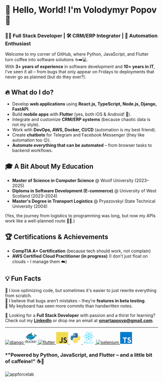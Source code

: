 # 👋 Hello, World! I'm Volodymyr Popov 🚀

### 🧑‍💻 Full Stack Developer | 🛠️ CRM/ERP Integrator | 🤖 Automation Enthusiast  

Welcome to my corner of GitHub, where Python, JavaScript, and Flutter turn coffee into software solutions ☕➡️💻.  
With **3+ years of experience** in software development and **10+ years in IT**, I’ve seen it all – from bugs that only appear on Fridays to deployments that never go as planned (but do they ever?).  

## 🔥 What do I do?  
- Develop **web applications** using **React.js, TypeScript, Node.js, Django, FastAPI**.  
- Build **mobile apps** with **Flutter** (yes, both iOS & Android! 📱).  
- Integrate and customize **CRM/ERP systems** (because chaotic data is not my style).  
- Work with **DevOps, AWS, Docker, CI/CD** (automation is my best friend).  
- Create **chatbots** for Telegram and Facebook Messenger (they like automation too 😉).  
- **Automate everything that can be automated** – from browser tasks to backend workflows.  

## 🎓 A Bit About My Education  
- **Master of Science in Computer Science** @ Woolf University (2023–2025)  
- **Diploma in Software Development (E-commerce)** @ University of West Scotland (2023–2024)  
- **Master's Degree in Transport Logistics** @ Pryazovskyi State Technical University (2004)  

(Yes, the journey from logistics to programming was long, but now my APIs work like a well-planned route 🚛💨.)  

## 🏆 Certifications & Achievements  
- **CompTIA A+ Certification** (because tech should work, not complain)  
- **AWS Certified Cloud Practitioner (in progress)** (I don't just float on clouds – I manage them ☁️)  

## 💡 Fun Facts  
🔹 I love optimizing code, but sometimes it's easier to just rewrite everything from scratch.  
🔹 I believe that bugs aren’t mistakes – they’re **features in beta testing**.  
🔹 My keyboard has seen more commits than handwritten notes.  

🤝 Looking for a **Full Stack Developer** with passion and a thirst for learning?  
Check out my **[LinkedIn](https://www.linkedin.com/in/vvp-dev)** or drop me an email at **smartappsvp@gmail.com**.  

---
<p align="left"><a href="https://www.djangoproject.com/" target="_blank" rel="noreferrer"> <img src="https://cdn.worldvectorlogo.com/logos/django.svg" alt="django" width="40" height="40"/> </a> <a href="https://www.docker.com/" target="_blank" rel="noreferrer"> <img src="https://raw.githubusercontent.com/devicons/devicon/master/icons/docker/docker-original-wordmark.svg" alt="docker" width="40" height="40"/> </a> <a href="https://flutter.dev" target="_blank" rel="noreferrer"> <img src="https://www.vectorlogo.zone/logos/flutterio/flutterio-icon.svg" alt="flutter" width="40" height="40"/> </a> <a href="https://developer.mozilla.org/en-US/docs/Web/JavaScript" target="_blank" rel="noreferrer"> <img src="https://raw.githubusercontent.com/devicons/devicon/master/icons/javascript/javascript-original.svg" alt="javascript" width="40" height="40"/> </a> <a href="https://www.python.org" target="_blank" rel="noreferrer"> <img src="https://raw.githubusercontent.com/devicons/devicon/master/icons/python/python-original.svg" alt="python" width="40" height="40"/> </a> <a href="https://reactjs.org/" target="_blank" rel="noreferrer"> <img src="https://raw.githubusercontent.com/devicons/devicon/master/icons/react/react-original-wordmark.svg" alt="react" width="40" height="40"/> </a> <a href="https://www.selenium.dev" target="_blank" rel="noreferrer"> <img src="https://raw.githubusercontent.com/detain/svg-logos/780f25886640cef088af994181646db2f6b1a3f8/svg/selenium-logo.svg" alt="selenium" width="40" height="40"/> </a> <a href="https://www.typescriptlang.org/" target="_blank" rel="noreferrer"> <img src="https://raw.githubusercontent.com/devicons/devicon/master/icons/typescript/typescript-original.svg" alt="typescript" width="40" height="40"/> </a> </p>
<h3 align="left">*"Powered by Python, JavaScript, and Flutter – and a little bit of caffeine!" ☕🚀</h3>

<p><img align="center" src="https://github-readme-stats.vercel.app/api/top-langs?username=appforcelab&show_icons=true&theme=cobalt&locale=en&layout=compact" alt="appforcelab" /></p>
